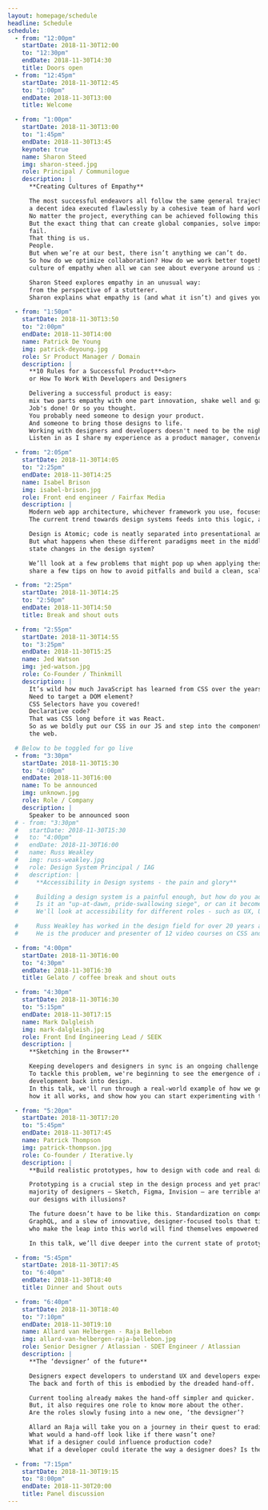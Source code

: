 ```yaml
---
layout: homepage/schedule
headline: Schedule
schedule:
  - from: "12:00pm"
    startDate: 2018-11-30T12:00
    to: "12:30pm"
    endDate: 2018-11-30T14:30
    title: Doors open
  - from: "12:45pm"
    startDate: 2018-11-30T12:45
    to: "1:00pm"
    endDate: 2018-11-30T13:00
    title: Welcome

  - from: "1:00pm"
    startDate: 2018-11-30T13:00
    to: "1:45pm"
    endDate: 2018-11-30T13:45
    keynote: true
    name: Sharon Steed
    img: sharon-steed.jpg
    role: Principal / Communilogue
    description: |
      **Creating Cultures of Empathy**

      The most successful endeavors all follow the same general trajectory:
      a decent idea executed flawlessly by a cohesive team of hard workers.
      No matter the project, everything can be achieved following this general guideline.
      But the exact thing that can create global companies, solve impossible problems, and bring ideas to life is also the same reason why so many companies
      fail.
      That thing is us.
      People.
      But when we’re at our best, there isn’t anything we can’t do.
      So how do we optimize collaboration? How do we work better together even if we don’t see eye to eye with everyone on our teams? And how do we create a
      culture of empathy when all we can see about everyone around us is our differences?

      Sharon Steed explores empathy in an unusual way:
      from the perspective of a stutterer.
      Sharon explains what empathy is (and what it isn’t) and gives you the tools you need to create a culture of empathy on your team.

  - from: "1:50pm"
    startDate: 2018-11-30T13:50
    to: "2:00pm"
    endDate: 2018-11-30T14:00
    name: Patrick De Young
    img: patrick-deyoung.jpg
    role: Sr Product Manager / Domain
    description: |
      **10 Rules for a Successful Product**<br>
      or How To Work With Developers and Designers

      Delivering a successful product is easy:
      mix two parts empathy with one part innovation, shake well and garnish with the JavaScript framework of your choice.
      Job's done! Or so you thought.
      You probably need someone to design your product.
      And someone to bring those designs to life.
      Working with designers and developers doesn't need to be the nightmare you're imagining.
      Listen in as I share my experience as a product manager, conveniently distilled into 10 rules for delivering a successful product.

  - from: "2:05pm"
    startDate: 2018-11-30T14:05
    to: "2:25pm"
    endDate: 2018-11-30T14:25
    name: Isabel Brison
    img: isabel-brison.jpg
    role: Front end engineer / Fairfax Media
    description: |
      Modern web app architecture, whichever framework you use, focuses on separation of concerns and reusability.
      The current trend towards design systems feeds into this logic, abstracting a highly reusable presentational layer.

      Design is Atomic; code is neatly separated into presentational and container components.
      But what happens when these different paradigms meet in the middle? Should the app architecture be influenced by Atomic principles? How do we represent
      state changes in the design system?

      We’ll look at a few problems that might pop up when applying these principles to a real world product (especially when working to tight deadlines) and
      share a few tips on how to avoid pitfalls and build a clean, scalable codebase, all while staying on speaking terms with the design team.

  - from: "2:25pm"
    startDate: 2018-11-30T14:25
    to: "2:50pm"
    endDate: 2018-11-30T14:50
    title: Break and shout outs

  - from: "2:55pm"
    startDate: 2018-11-30T14:55
    to: "3:25pm"
    endDate: 2018-11-30T15:25
    name: Jed Watson
    img: jed-watson.jpg
    role: Co-Founder / Thinkmill
    description: |
      It’s wild how much JavaScript has learned from CSS over the years.
      Need to target a DOM element?
      CSS Selectors have you covered!
      Declarative code?
      That was CSS long before it was React.
      So as we boldly put our CSS in our JS and step into the component age, let’s take a look at some other lessons we can learn from the design language of
      the web.

  # Below to be toggled for go live
  - from: "3:30pm"
    startDate: 2018-11-30T15:30
    to: "4:00pm"
    endDate: 2018-11-30T16:00
    name: To be announced
    img: unknown.jpg
    role: Role / Company
    description: |
      Speaker to be announced soon
  # - from: "3:30pm"
  #   startDate: 2018-11-30T15:30
  #   to: "4:00pm"
  #   endDate: 2018-11-30T16:00
  #   name: Russ Weakley
  #   img: russ-weakley.jpg
  #   role: Design System Principal / IAG
  #   description: |
  #     **Accessibility in Design systems - the pain and glory**

  #     Building a design system is a painful enough, but how do you add accessibility into the mix?
  #     Is it an "up-at-dawn, pride-swallowing siege", or can it become part of the normal work flow.
  #     We'll look at accessibility for different roles - such as UX, UI and devs, as well as where accessibility should be injected into the process.

  #     Russ Weakley has worked in the design field for over 20 years as a Design System Architect, User Experience professional, Front-end Developer and trainer.
  #     He is the producer and presenter of 12 video courses on CSS and Responsive Web Design and is passionate about accessibility and web standards.

  - from: "4:00pm"
    startDate: 2018-11-30T16:00
    to: "4:30pm"
    endDate: 2018-11-30T16:30
    title: Gelato / coffee break and shout outs

  - from: "4:30pm"
    startDate: 2018-11-30T16:30
    to: "5:15pm"
    endDate: 2018-11-30T17:15
    name: Mark Dalgleish
    img: mark-dalgleish.jpg
    role: Front End Engineering Lead / SEEK
    description: |
      **Sketching in the Browser**

      Keeping developers and designers in sync is an ongoing challenge for our industry.
      To tackle this problem, we're beginning to see the emergence of a new breed of code-powered design tooling, providing a true feedback loop from
      development back into design.
      In this talk, we'll run through a real-world example of how we generated a shared Sketch library from our React-based design system, have a closer look at
      how it all works, and show how you can start experimenting with this technique yourself.

  - from: "5:20pm"
    startDate: 2018-11-30T17:20
    to: "5:45pm"
    endDate: 2018-11-30T17:45
    name: Patrick Thompson
    img: patrick-thompson.jpg
    role: Co-founder / Iterative.ly
    description: |
      **Build realistic prototypes, how to design with code and real data**

      Prototyping is a crucial step in the design process and yet practically nowhere to be found. We shouldn’t be surprised! The medium of choice by the vast
      majority of designers — Sketch, Figma, Invision — are terrible at building realistic, meaningful prototypes. What could go wrong when we try to validate
      our designs with illusions?

      The future doesn’t have to be like this. Standardization on component-based frameworks like React, growing adoption of design systems, technologies like
      GraphQL, and a slew of innovative, designer-focused tools that tie everything together, building realistic prototyping is finally within reach. Designers
      who make the leap into this world will find themselves empowered to create prototypes as an essential part of the design process.

      In this talk, we’ll dive deeper into the current state of prototyping and how tools are evolving to allow designers to prototype with code and real data!

  - from: "5:45pm"
    startDate: 2018-11-30T17:45
    to: "6:40pm"
    endDate: 2018-11-30T18:40
    title: Dinner and Shout outs

  - from: "6:40pm"
    startDate: 2018-11-30T18:40
    to: "7:10pm"
    endDate: 2018-11-30T19:10
    name: Allard van Helbergen - Raja Bellebon
    img: allard-van-helbergen-raja-bellebon.jpg
    role: Senior Designer / Atlassian - SDET Engineer / Atlassian
    description: |
      **The ‘devsigner’ of the future**

      Designers expect developers to understand UX and developers expect designers to understand the technicalities of their platform.
      The back and forth of this is embodied by the dreaded hand-off.

      Current tooling already makes the hand-off simpler and quicker.
      But, it also requires one role to know more about the other.
      Are the roles slowly fusing into a new one, ‘the devsigner’?

      Allard an Raja will take you on a journey in their quest to eradicate the hand-off.
      What would a hand-off look like if there wasn’t one?
      What if a designer could influence production code?
      What if a developer could iterate the way a designer does? Is the future really that far away?

  - from: "7:15pm"
    startDate: 2018-11-30T19:15
    to: "8:00pm"
    endDate: 2018-11-30T20:00
    title: Panel discussion
---
```

